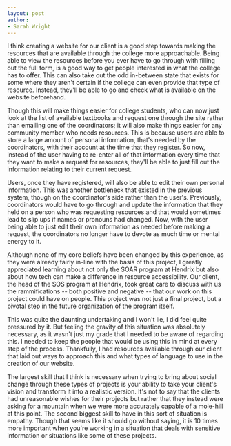 ```yaml
---
layout: post
author:
- Sarah Wright
---
```


I think creating a website for our client is a good step towards making the resources that are available through the college more approachable. Being able to view the resources before you ever have to go through with filling out the full form, is a good way to get people interested in what the college has to offer. This can also take out the odd in-between state that exists for some where they aren't certain if the college can even provide that type of resource. Instead, they'll be able to go and check what is available on the website beforehand. 

Though this will make things easier for college students, who can now just look at the list of available textbooks and request one through the site rather than emailing one of the coordinators; it will also make things easier for any community member who needs resources. This is because users are able to store a large amount of personal information, that's needed by the coordinators, with their account at the time that they register. So now, instead of the user having to re-enter all of that information every time that they want to make a request for resources, they'll be able to just fill out the information relating to their current request. 

Users, once they have registered, will also be able to edit their own personal information. This was another bottleneck that existed in the previous system, though on the coordinator's side rather than the user's. Previously, coordinators would have to go through and update the information that they held on a person who was requesting resources and that would sometimes lead to slip ups if names or pronouns had changed. Now, with the user being able to just edit their own information as needed before making a request, the coordinators no longer have to devote as much time or mental energy to it. 

Although none of my core beliefs have been changed by this experience, as they were already fairly in-line with the basis of this project, I greatly appreciated learning about not only the SOAR program at Hendrix but also about how tech can make a difference in resource accessibility. Our client, the head of the SOS program at Hendrix, took great care to discuss with us the rammifications -- both positive and negative -- that our work on this project could have on people. This project was not just a final project, but a pivotal step in the future organization of the program itself. 

This was quite the daunting undertaking and I won't lie, I did feel quite pressured by it. But feeling the gravity of this situation was absolutely necessary, as it wasn't just my grade that I needed to be aware of regarding this. I needed to keep the people that would be using this in mind at every step of the process. Thankfully, I had resources available through our client that laid out ways to approach this and what types of language to use in the creation of our website.  

The largest skill that I think is necessary when trying to bring about social change through these types of projects is your ability to take your client's vision and transform it into a realistic version. It's not to say that the clients had unreasonable wishes for their projects but rather that they instead were asking for a mountain when we were more accurately capable of a mole-hill at this point. The second biggest skill to have in this sort of situation is empathy. Though that seems like it should go without saying, it is 10 times more important when you're working in a situation that deals with sensitive information or situations like some of these projects.


